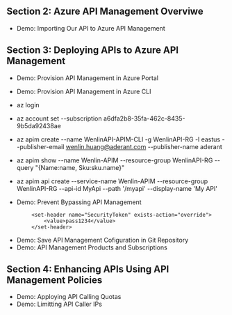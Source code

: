 ## Section 2: Azure API Management Overviwe
* Demo: Importing Our API to Azure API Management
## Section 3: Deploying APIs to Azure API Management
* Demo: Provision API Management in Azure Portal
* Demo: Provision API Management in Azure CLI
* az login
* az account set --subscription a6dfa2b8-35fa-462c-8435-9b5da92438ae

* az apim create --name WenlinAPI-APIM-CLI -g WenlinAPI-RG -l eastus --publisher-email wenlin.huang@aderant.com --publisher-name aderant
* az apim show --name Wenlin-APIM --resource-group WenlinAPI-RG --query "{Name:name, Sku:sku.name}"
* az apim api create --service-name Wenlin-APIM --resource-group WenlinAPI-RG --api-id MyApi --path '/myapi' --display-name 'My API'
* Demo: Prevent Bypassing API Management
```
        <set-header name="SecurityToken" exists-action="override">
            <value>pass1234</value>
        </set-header>
```
* Demo: Save API Management Cofiguration in Git Repository
* Demo: API Management Products and Subscriptions
## Section 4: Enhancing APIs Using API Management Policies
* Demo: Apploying API Calling Quotas
* Demo: Limitting API Caller IPs